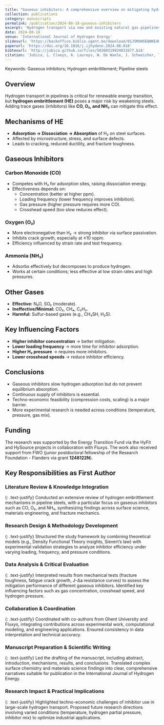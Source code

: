 ```yaml
---
title: "Gaseous inhibitors: A comprehensive overview on mitigating hydrogen embrittlement in pipeline steels"
collection: publications
category: manuscripts
permalink: /publication/2024-08-18-gaseous-inhibitors
excerpt: 'Hydrogen transport via new and existing natural gas pipelines is promising in the shift to more renewable energy as an efficient energy carrier is of utmost importance due to the discrepancy in timing between production and use of the energy. However, the risk of hydrogen embrittlement (HE) in pipeline steels exposed to pure hydrogen gas poses a significant challenge. An emerging approach to this issue involves adding trace amounts of inhibitor gases to the hydrogen gas such as oxygen or carbon monoxide. This work provides a comprehensive overview of the mitigation of HE in pipeline steels using these gaseous additives. While there is limited literature on the hydrogen/surface interaction with pipeline steels, numerous studies focus on the surface science of individual gaseous additives on clean iron surfaces. This overview delves deeper into the surface chemistry of these inhibitor gases when exposed to clean iron surfaces, emphasizing the competitive interactions of these gases in the presence of pure hydrogen. Introducing gaseous inhibitors in pure hydrogen reduces hydrogen absorption by slowing down the adsorption kinetics of hydrogen gas. However, during longer exposure times, the presence of inhibitors does not prevent hydrogen from reaching an equilibrium condition. Hence, a continuous supply of these inhibitors is essential for sustained mitigation. Moreover, various factors, including the type of mechanical test, hydrogen pressure, and inhibitor gas concentration influence the effectiveness of the HE mitigation by gaseous inhibitors. A clear overview on these parameter influences for pipeline steels is given in this work.'
date: 2024-08-18
venue: 'International Journal of Hydrogen Energy'
slidesurl: 'https://backoffice.biblio.ugent.be/download/01J5MXW5EQWKE4KHDX3CE64KE9/01J5MXW9YBHCBRBWX7TBA94EHV'
paperurl: 'https://doi.org/10.1016/j.ijhydene.2024.08.018'
bibtexurl: 'http://jubica.github.io/files/S0360319924031677.bib'
citation: 'Jubica, L. Claeys, A. Laureys, W. De Waele, J. Schweicher, T. Depover, K. Verbeken, Gaseous inhibitors: A comprehensive overview on mitigating hydrogen embrittlement in pipeline steels, International Journal of Hydrogen Energy 136 (2025) 630-642. doi:10.1016/j.ijhydene.2024.08.018'
---
```


Keywords: Gaseous inhibitors; Hydrogen embrittlement; Pipeline steels

## Overview
Hydrogen transport in pipelines is critical for renewable energy transition, but **hydrogen embrittlement (HE)** poses a major risk by weakening steels. Adding trace gases (inhibitors) like **CO, O₂, and NH₃** can mitigate this effect.

## Mechanisms of HE
- **Adsorption → Dissociation → Absorption** of H₂ on steel surfaces.  
- Affected by microstructure, stress, and surface defects.  
- Leads to cracking, reduced ductility, and fracture toughness.

## Gaseous Inhibitors
### Carbon Monoxide (CO)
- Competes with H₂ for adsorption sites, raising dissociation energy.
- Effectiveness depends on:
  - Concentration (better at higher ppm).
  - Loading frequency (lower frequency improves inhibition).
  - Gas pressure (higher pressure requires more CO).
  - Crosshead speed (too slow reduces effect).

### Oxygen (O₂)
- More electronegative than H₂ → strong inhibitor via surface passivation.
- Inhibits crack growth, especially at ≥10 vppm.
- Efficiency influenced by strain rate and test frequency.

### Ammonia (NH₃)
- Adsorbs effectively but decomposes to produce hydrogen.
- Works at certain conditions; less effective at low strain rates and high pressures.

## Other Gases
- **Effective:** N₂O, SO₂ (moderate).  
- **Ineffective/Minimal:** CO₂, CH₄, C₂H₂.  
- **Harmful:** Sulfur-based gases (e.g., CH₃SH, H₂S).

## Key Influencing Factors
- **Higher inhibitor concentration** → better mitigation.  
- **Lower loading frequency** → more time for inhibitor adsorption.  
- **Higher H₂ pressure** → requires more inhibitors.  
- **Lower crosshead speeds** → reduce inhibitor efficiency.

## Conclusions
- Gaseous inhibitors slow hydrogen adsorption but do not prevent equilibrium absorption.  
- Continuous supply of inhibitors is essential.  
- Techno-economic feasibility (compression costs, scaling) is a major barrier.  
- More experimental research is needed across conditions (temperature, pressure, gas mix).

## Funding
The research was supported by the Energy Transition Fund via the HyFit and HySource projects in collaboration with Fluxys. The work also received support from FWO (junior postdoctoral fellowship of the Research Foundation - Flanders via grant **1248122N**).

## Key Responsibilities as First Author
### Literature Review & Knowledge Integration
{: .text-justify}
Conducted an extensive review of hydrogen embrittlement mechanisms in pipeline steels, with a particular focus on gaseous inhibitors such as CO, O₂, and NH₃, synthesizing findings across surface science, materials engineering, and fracture mechanics.

### Research Design & Methodology Development
{: .text-justify}
Structured the study framework by combining theoretical models (e.g., Density Functional Theory insights, Sievert’s law) with experimental validation strategies to analyze inhibitor efficiency under varying loading, frequency, and pressure conditions.

### Data Analysis & Critical Evaluation
{: .text-justify}
Interpreted results from mechanical tests (fracture toughness, fatigue crack growth, J–∆a resistance curves) to assess the mitigation performance of different gaseous inhibitors. Identified key influencing factors such as gas concentration, crosshead speed, and hydrogen pressure.

### Collaboration & Coordination
{: .text-justify}
Coordinated with co-authors from Ghent University and Fluxys, integrating contributions across experimental work, computational modeling, and engineering applications. Ensured consistency in data interpretation and technical accuracy.

### Manuscript Preparation & Scientific Writing
{: .text-justify}
Led the drafting of the manuscript, including abstract, introduction, mechanisms, results, and conclusions. Translated complex surface chemistry and materials science findings into clear, comprehensive narratives suitable for publication in the International Journal of Hydrogen Energy.

### Research Impact & Practical Implications
{: .text-justify}
Highlighted techno-economic challenges of inhibitor use in large-scale hydrogen transport. Proposed future research directions involving varied conditions (temperature, hydrogen partial pressure, inhibitor mix) to optimize industrial applications.
